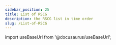```yaml
---
sidebar_position: 25
title: List of RSCG
description: the RSCG list in time order
slug: /List-of-RSCG
---
```

import useBaseUrl from '@docusaurus/useBaseUrl';

<head>
  <script src={useBaseUrl('/js/mailerlite.js')} />;
</head>

## 115 RSCG with examples in descending chronological order

This is the list of 115 ( 12 from Microsoft) RSCG with examples 

[See by category](/docs/rscg-examples) [See as json](/exports/RSCG.json) [See as Excel](/exports/RSCG.xlsx)

<div className="ml-embedded" data-form="P8l1V8"></div>

## Complete list


| No        | Name  | Date | Category |
| --------- | ----- | ---- | -------- |  
|115| [UnionsGenerator by Paul Braetz ](/docs/UnionsGenerator)|2024-02-18 => 18 February 2024 | FunctionalProgramming |
|114| [corecraft by  ](/docs/corecraft)|2024-02-17 => 17 February 2024 | FilesToCode |
|113| [sourcedepend by Colin Wilmans ](/docs/sourcedepend)|2024-02-16 => 16 February 2024 | Constructor |
|112| [OptionToStringGenerator by Jim W ](/docs/OptionToStringGenerator)|2024-02-15 => 15 February 2024 | EnhancementClass |
|111| [cachesourcegenerator by Jeppe Roi Kristensen ](/docs/cachesourcegenerator)|2024-02-14 => 14 February 2024 | FunctionalProgramming |
|110| [jab by Pavel Krymets ](/docs/jab)|2024-02-13 => 13 February 2024 | DependencyInjection |
|109| [FunicularSwitch by bluehands ](/docs/FunicularSwitch)|2024-02-12 => 12 February 2024 | FunctionalProgramming |
|108| [CommandLine by DotMake ](/docs/CommandLine)|2024-02-11 => 11 February 2024 | EnhancementProject |
|107| [NetAutomaticInterface by codecentric AG ](/docs/NetAutomaticInterface)|2024-01-29 => 29 January 2024 | Interface |
|106| [WhatIAmDoing by Ignat Andrei ](/docs/WhatIAmDoing)|2024-01-28 => 28 January 2024 | AOP |
|105| [Weave by John Gietzen ](/docs/Weave)|2024-01-27 => 27 January 2024 | FilesToCode |
|104| [NotNotAppSettings by jasonswearingen ](/docs/NotNotAppSettings)|2024-01-26 => 26 January 2024 | FilesToCode |
|103| [HangfireRecurringJob by Ieuan Walker ](/docs/HangfireRecurringJob)|2024-01-25 => 25 January 2024 | Hangfire |
|102| [Blazorators by David Pine ](/docs/Blazorators)|2024-01-22 => 22 January 2024 | Blazor |
|101| [Chorn.EmbeddedResourceAccessGenerator by Christoph Hornung ](/docs/Chorn.EmbeddedResourceAccessGenerator)|2024-01-21 => 21 January 2024 | FilesToCode |
|100| [BuildInfo by Steven Giesel ](/docs/BuildInfo)|2024-01-20 => 20 January 2024 | EnhancementProject |
|99| [MakeInterface.Generator by Frederik ](/docs/MakeInterface.Generator)|2024-01-19 => 19 January 2024 | Interface |
|98| [Funcky.DiscriminatedUnion by Polyadic ](/docs/Funcky.DiscriminatedUnion)|2024-01-18 => 18 January 2024 | FunctionalProgramming |
|97| [DomainPrimitives by Alta Software - Teimuraz Nikolaishvili ](/docs/DomainPrimitives)|2024-01-11 => 11 January 2024 | PrimitiveObsession |
|96| [HsuSgSync by Net Hsu ](/docs/HsuSgSync)|2024-01-10 => 10 January 2024 | EnhancementClass |
|95| [CopyCat by Serhii Buta ](/docs/CopyCat)|2024-01-09 => 09 January 2024 | Interface |
|94| [AspectGenerator by Igor Tkachev ](/docs/AspectGenerator)|2024-01-07 => 07 January 2024 | EnhancementClass |
|93| [mocklis by Esbjörn Redmo ](/docs/mocklis)|2024-01-03 => 03 January 2024 | Tests |
|92| [RSCG_UtilityTypes by Andrei Ignat ](/docs/RSCG_UtilityTypes)|2023-12-22 => 22 December 2023 | EnhancementClass |
|91| [Ling.Audit by Jing Ling ](/docs/Ling.Audit)|2023-12-12 => 12 December 2023 | EnhancementClass |
|90| [TelemetryLogging by Microsoft ](/docs/TelemetryLogging)|2023-11-30 => 30 November 2023 | EnhancementClass |
|89| [InterceptorTemplate by Andrei Ignat ](/docs/InterceptorTemplate)|2023-11-29 => 29 November 2023 | Templating |
|88| [Com by Microsoft ](/docs/Com)|2023-11-20 => 20 November 2023 | EnhancementProject |
|87| [RDG by Microsoft ](/docs/RDG)|2023-11-19 => 19 November 2023 | API |
|86| [Microsoft.Extensions.Configuration.Binder by Microsoft ](/docs/Microsoft.Extensions.Configuration.Binder)|2023-11-18 => 18 November 2023 | API |
|85| [Microsoft.Extensions.Options.Generators.OptionsValidatorGenerator by Microsoft ](/docs/Microsoft.Extensions.Options.Generators.OptionsValidatorGenerator)|2023-11-17 => 17 November 2023 | EnhancementClass |
|84| [Biwen.AutoClassGen by vipwan ](/docs/Biwen.AutoClassGen)|2023-11-16 => 16 November 2023 | Interface |
|83| [PrimaryParameter by FaustVX ](/docs/PrimaryParameter)|2023-11-15 => 15 November 2023 | Constructor |
|82| [jsonConverterSourceGenerator by Aviationexam ](/docs/jsonConverterSourceGenerator)|2023-10-30 => 30 October 2023 | Serializer |
|81| [N.SourceGenerators.UnionTypes by Alexey Sosnin ](/docs/N.SourceGenerators.UnionTypes)|2023-10-29 => 29 October 2023 | FunctionalProgramming |
|80| [AutoConstructor by Kévin Gallienne ](/docs/AutoConstructor)|2023-10-28 => 28 October 2023 | Constructor |
|79| [DudNet by jwshyns ](/docs/DudNet)|2023-10-27 => 27 October 2023 | EnhancementClass |
|78| [MinimalApiBuilder by  ](/docs/MinimalApiBuilder)|2023-10-26 => 26 October 2023 | API |
|77| [DynamicsMapper by Yonatan Cohavi ](/docs/DynamicsMapper)|2023-10-16 => 16 October 2023 | Mapper |
|76| [UnitGenerator by Cysharp, Inc ](/docs/UnitGenerator)|2023-10-15 => 15 October 2023 | PrimitiveObsession |
|75| [StaticReflection by Cricle ](/docs/StaticReflection)|2023-10-13 => 13 October 2023 | EnhancementClass |
|74| [CredFetoEnum by Mark Ridgwell ](/docs/CredFetoEnum)|2023-10-12 => 12 October 2023 | Enum |
|73| [IDisposableGenerator by Els_kom Official Organization ](/docs/IDisposableGenerator)|2023-10-11 => 11 October 2023 | Disposer |
|72| [Meziantou.Polyfill by Gérald Barré ](/docs/Meziantou.Polyfill)|2023-10-10 => 10 October 2023 | EnhancementClass |
|71| [DisposableHelpers by Clynt Neiko Rupinta ](/docs/DisposableHelpers)|2023-10-09 => 09 October 2023 | Disposer |
|70| [MagicMap by Bramer Daniel ](/docs/MagicMap)|2023-10-08 => 08 October 2023 | Mapper |
|69| [RSCG_Templating by Andrei Ignat ](/docs/RSCG_Templating)|2023-10-07 => 07 October 2023 | Templating |
|68| [JsonPolymorphicGenerator by surgicalcoder ](/docs/JsonPolymorphicGenerator)|2023-10-06 => 06 October 2023 | Serializer |
|67| [MapTo by Mohammedreza Taikandi ](/docs/MapTo)|2023-10-05 => 05 October 2023 | Mapper |
|66| [BuilderGenerator by Mell Grubb ](/docs/BuilderGenerator)|2023-10-04 => 04 October 2023 | EnhancementClass |
|65| [Disposer by Hakan Fıstık ](/docs/Disposer)|2023-10-03 => 03 October 2023 | Disposer |
|64| [ResXGenerator by Aigamo ](/docs/ResXGenerator)|2023-10-02 => 02 October 2023 | FilesToCode |
|63| [StringLiteral by Nobuyuki Iwanaga ](/docs/StringLiteral)|2023-10-01 => 01 October 2023 | Optimizer |
|62| [RSCG_Decorator by Andrei Ignat ](/docs/RSCG_Decorator)|2023-09-30 => 30 September 2023 | EnhancementClass |
|61| [ProtobufSourceGenerator by Laszlo Deak ](/docs/ProtobufSourceGenerator)|2023-09-24 => 24 September 2023 | Serializer |
|60| [SafeRouting by David Wake ](/docs/SafeRouting)|2023-09-23 => 23 September 2023 | API |
|59| [SourceGenerator.Helper.CopyCode by Patrick Kranz ](/docs/SourceGenerator.Helper.CopyCode)|2023-09-17 => 17 September 2023 | EnhancementProject |
|58| [ThisAssembly_Resources by Daniel Cazzulino ](/docs/ThisAssembly_Resources)|2023-09-16 => 16 September 2023 | FilesToCode |
|57| [RSCG_Utils_Memo by Ignat Andrei ](/docs/RSCG_Utils_Memo)|2023-08-27 => 27 August 2023 | FunctionalProgramming |
|56| [Roozie.AutoInterface by Alex Russak ](/docs/Roozie.AutoInterface)|2023-08-26 => 26 August 2023 | Interface |
|55| [M31.FluentAPI by Kevin Schaal ](/docs/M31.FluentAPI)|2023-08-25 => 25 August 2023 | EnhancementClass |
|54| [AutoDTO by Ohorodnikov ](/docs/AutoDTO)|2023-08-24 => 24 August 2023 | Mapper |
|53| [RSCG_WebAPIExports by Andrei Ignat ](/docs/RSCG_WebAPIExports)|2023-08-23 => 23 August 2023 | API |
|52| [Gobie by Mike Conrad ](/docs/Gobie)|2023-08-22 => 22 August 2023 | Templating |
|51| [OneOf by Harry McIntyre ](/docs/OneOf)|2023-08-21 => 21 August 2023 | FunctionalProgramming |
|50| [Ridge by Michal Motyčka ](/docs/Ridge)|2023-08-20 => 20 August 2023 | Tests |
|49| [Strongly by Lucas Teles ](/docs/Strongly)|2023-08-19 => 19 August 2023 | PrimitiveObsession |
|48| [PropertyChangedSourceGenerator by Antony Male ](/docs/PropertyChangedSourceGenerator)|2023-08-18 => 18 August 2023 | MVVM |
|47| [Injectio by LoreSoft ](/docs/Injectio)|2023-08-17 => 17 August 2023 | DependencyInjection |
|46| [NextGenMapper by Anton Ryabchikov ](/docs/NextGenMapper)|2023-08-16 => 16 August 2023 | Mapper |
|45| [BenutomoAutomaticDisposeImplSourceGenerator by benutomo ](/docs/BenutomoAutomaticDisposeImplSourceGenerator)|2023-08-15 => 15 August 2023 | Disposer |
|44| [SyncMethodGenerator by Zomp Inc. ](/docs/SyncMethodGenerator)|2023-08-14 => 14 August 2023 | EnhancementClass |
|43| [spreadcheetah by Sveinung ](/docs/spreadcheetah)|2023-08-13 => 13 August 2023 | Templating |
|42| [Immutype by Nikolay Pianikov  ](/docs/Immutype)|2023-08-12 => 12 August 2023 | EnhancementClass |
|41| [GeneratorEquals by Diego Frato ](/docs/GeneratorEquals)|2023-08-11 => 11 August 2023 | EnhancementClass |
|40| [FastGenericNew by Boring3 Nyrest ](/docs/FastGenericNew)|2023-08-10 => 10 August 2023 | EnhancementClass |
|39| [Breezy by Ludovicdln ](/docs/Breezy)|2023-08-09 => 09 August 2023 | Database |
|38| [EnumClass by ashen.Blade ](/docs/EnumClass)|2023-08-08 => 08 August 2023 | Enum |
|37| [AutoRegisterInject by Patrick Klaeren ](/docs/AutoRegisterInject)|2023-08-07 => 07 August 2023 | DependencyInjection |
|36| [ProxyGen by Dénes Solti ](/docs/ProxyGen)|2023-08-06 => 06 August 2023 | Interface |
|35| [DeeDee by joh-pot ](/docs/DeeDee)|2023-08-05 => 05 August 2023 | EnhancementProject |
|34| [MemoryPack by Cysharp, Inc ](/docs/MemoryPack)|2023-08-04 => 04 August 2023 | EnhancementClass |
|33| [Matryoshki by Georgy Krasin ](/docs/Matryoshki)|2023-08-03 => 03 August 2023 | Interface |
|32| [Mediator by Martin Othamar ](/docs/Mediator)|2023-08-02 => 02 August 2023 | EnhancementProject |
|31| [MorrisMoxy by Peter Morris ](/docs/MorrisMoxy)|2023-08-01 => 01 August 2023 | Templating |
|30| [Refit by ReactiveUI ](/docs/Refit)|2023-07-31 => 31 July 2023 | API |
|29| [Gedaq by Vyacheslav Brevnov ](/docs/Gedaq)|2023-07-29 => 29 July 2023 | Database |
|28| [Lombok.NET by Colin Alpert ](/docs/Lombok.NET)|2023-04-16 => 16 April 2023 | EnhancementClass |
|27| [EmbedResourceCSharp by pCYSl5EDgo ](/docs/EmbedResourceCSharp)|2023-04-16 => 16 April 2023 | FilesToCode |
|26| [Podimo.ConstEmbed by Podimo ](/docs/Podimo.ConstEmbed)|2023-04-16 => 16 April 2023 | FilesToCode |
|25| [mapperly by Riok ](/docs/mapperly)|2023-04-16 => 16 April 2023 | Mapper |
|24| [Rocks by Json Bock ](/docs/Rocks)|2023-04-16 => 16 April 2023 | Tests |
|23| [Microsoft.NET.Sdk.Razor.SourceGenerators by Microsoft ](/docs/Microsoft.NET.Sdk.Razor.SourceGenerators)|2023-04-16 => 16 April 2023 | Templating |
|22| [RSCG_FunctionsWithDI by Andrei Ignat ](/docs/RSCG_FunctionsWithDI)|2023-04-16 => 16 April 2023 | EnhancementProject |
|21| [Microsoft.Interop.JavaScript.JSImportGenerator by Microsoft ](/docs/Microsoft.Interop.JavaScript.JSImportGenerator)|2023-04-16 => 16 April 2023 | EnhancementClass |
|20| [NetEscapades.EnumGenerators by Andrew Lock ](/docs/NetEscapades.EnumGenerators)|2023-04-16 => 16 April 2023 | Enum |
|19| [ApparatusAOT by Stanislav Silin ](/docs/ApparatusAOT)|2023-04-16 => 16 April 2023 | EnhancementClass |
|18| [PartiallyApplied by Jason Bock ](/docs/PartiallyApplied)|2023-04-16 => 16 April 2023 | FunctionalProgramming |
|17| [RazorBlade by Lucas Trzesniewski ](/docs/RazorBlade)|2023-04-16 => 16 April 2023 | Templating |
|16| [Vogen by Steve Dunn ](/docs/Vogen)|2023-04-16 => 16 April 2023 | PrimitiveObsession |
|15| [dunet by Domn Werner ](/docs/dunet)|2023-04-16 => 16 April 2023 | FunctionalProgramming |
|14| [AutoCtor by Cameron MacFarland ](/docs/AutoCtor)|2023-04-16 => 16 April 2023 | Constructor |
|13| [QuickConstructor by Flavien Charlon ](/docs/QuickConstructor)|2023-04-16 => 16 April 2023 | Constructor |
|12| [System.Runtime.InteropServices by Microsoft ](/docs/System.Runtime.InteropServices)|2023-04-16 => 16 April 2023 | EnhancementClass |
|11| [AutoDeconstruct by Jason Bock ](/docs/AutoDeconstruct)|2023-04-16 => 16 April 2023 | Constructor |
|10| [RSCG_AMS by Ignat Andrei ](/docs/RSCG_AMS)|2023-04-16 => 16 April 2023 | EnhancementProject |
|9| [CommunityToolkit.Mvvm by Microsoft ](/docs/CommunityToolkit.Mvvm)|2023-04-16 => 16 April 2023 | MVVM |
|8| [RSCG_Static by Andrei Ignat ](/docs/RSCG_Static)|2023-04-16 => 16 April 2023 | Interface |
|7| [Microsoft.Extensions.Logging by Microsoft ](/docs/Microsoft.Extensions.Logging)|2023-04-16 => 16 April 2023 | EnhancementClass |
|6| [SkinnyControllersCommon by Ignat Andrei ](/docs/SkinnyControllersCommon)|2023-04-16 => 16 April 2023 | API |
|5| [System.Text.RegularExpressions by Microsoft ](/docs/System.Text.RegularExpressions)|2023-04-16 => 16 April 2023 | EnhancementClass |
|4| [RSCG_Utils by Ignat Andrei ](/docs/RSCG_Utils)|2023-04-16 => 16 April 2023 | FilesToCode |
|3| [System.Text.Json by Microsoft ](/docs/System.Text.Json)|2023-04-16 => 16 April 2023 | Serializer |
|2| [RSCG_TimeBombComment by Andrei Ignat ](/docs/RSCG_TimeBombComment)|2023-04-16 => 16 April 2023 | EnhancementProject |
|1| [ThisAssembly by Daniel Cazzulino ](/docs/ThisAssembly)|2023-04-16 => 16 April 2023 | EnhancementProject |

## 12 Created by Microsoft 

If you are interested in Microsoft RSCG, please see

| No        | Name  | Date | Category |
| --------- | ----- | ---- | -------- |  
|3| [System.Text.Json  by Microsoft ](/docs/System.Text.Json)|2023-04-16 => 16 April 2023 | Serializer |
|5| [System.Text.RegularExpressions  by Microsoft ](/docs/System.Text.RegularExpressions)|2023-04-16 => 16 April 2023 | EnhancementClass |
|7| [Microsoft.Extensions.Logging  by Microsoft ](/docs/Microsoft.Extensions.Logging)|2023-04-16 => 16 April 2023 | EnhancementClass |
|9| [CommunityToolkit.Mvvm  by Microsoft ](/docs/CommunityToolkit.Mvvm)|2023-04-16 => 16 April 2023 | MVVM |
|12| [System.Runtime.InteropServices  by Microsoft ](/docs/System.Runtime.InteropServices)|2023-04-16 => 16 April 2023 | EnhancementClass |
|21| [Microsoft.Interop.JavaScript.JSImportGenerator  by Microsoft ](/docs/Microsoft.Interop.JavaScript.JSImportGenerator)|2023-04-16 => 16 April 2023 | EnhancementClass |
|23| [Microsoft.NET.Sdk.Razor.SourceGenerators  by Microsoft ](/docs/Microsoft.NET.Sdk.Razor.SourceGenerators)|2023-04-16 => 16 April 2023 | Templating |
|85| [Microsoft.Extensions.Options.Generators.OptionsValidatorGenerator  by Microsoft ](/docs/Microsoft.Extensions.Options.Generators.OptionsValidatorGenerator)|2023-11-17 => 17 November 2023 | EnhancementClass |
|86| [Microsoft.Extensions.Configuration.Binder  by Microsoft ](/docs/Microsoft.Extensions.Configuration.Binder)|2023-11-18 => 18 November 2023 | API |
|87| [RDG  by Microsoft ](/docs/RDG)|2023-11-19 => 19 November 2023 | API |
|88| [Com  by Microsoft ](/docs/Com)|2023-11-20 => 20 November 2023 | EnhancementProject |
|90| [TelemetryLogging  by Microsoft ](/docs/TelemetryLogging)|2023-11-30 => 30 November 2023 | EnhancementClass |

If you want to study ,there are more at https://github.com/search?q=repo%3Adotnet%2Fruntime%20IIncrementalGenerator&type=code 


You can see also the [v1](/docs/v1) 

